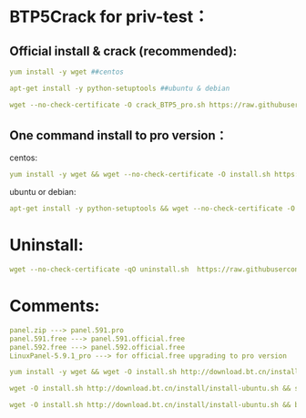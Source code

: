 BTP5Crack for priv-test：
==========================
Official install & crack (recommended):  
---------------------------------------
```yaml
yum install -y wget ##centos
```
```yaml
apt-get install -y python-setuptools ##ubuntu & debian
```
```yaml
wget --no-check-certificate -O crack_BTP5_pro.sh https://raw.githubusercontent.com/liaochaopeng/BTP5Crack/main/crack_BTP5_pro.sh && bash crack_BTP5_pro.sh
```


One command install to pro version：
---------------------------------------
centos:

```yaml
yum install -y wget && wget --no-check-certificate -O install.sh https://raw.githubusercontent.com/liaochaopeng/BTP5Crack/main/install-centos-onecommand.sh && sh install.sh
```
ubuntu or debian: 
```yaml
apt-get install -y python-setuptools && wget --no-check-certificate -O install.sh https://raw.githubusercontent.com/liaochaopeng/BTP5Crack/main/install-ubuntu-onecommand.sh && bash install.sh
```





Uninstall:
===================
```yaml
wget --no-check-certificate -qO uninstall.sh  https://raw.githubusercontent.com/liaochaopeng/BTP5Crack/main/uninstall.sh && bash uninstall.sh
```
Comments:
================
```yaml
panel.zip ---> panel.591.pro
panel.591.free ---> panel.591.official.free
panel.592.free ---> panel.592.official.free
LinuxPanel-5.9.1_pro ---> for official.free upgrading to pro version
```
```yaml
yum install -y wget && wget -O install.sh http://download.bt.cn/install/install.sh && sh install.sh ##centos offical 5.9.2 free
```
```yaml
wget -O install.sh http://download.bt.cn/install/install-ubuntu.sh && sudo bash install.sh ##ubuntu offical 5.9.2 free
```
```yaml
wget -O install.sh http://download.bt.cn/install/install-ubuntu.sh && bash install.sh ##debian offical 5.9.2 free
```
